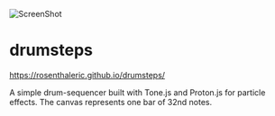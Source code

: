 ![ScreenShot](https://raw.github.com/rosenthaleric/drumsteps/master/build/screenshot.png)

drumsteps
=========

https://rosenthaleric.github.io/drumsteps/

A simple drum-sequencer built with Tone.js and Proton.js for particle effects. The canvas represents
one bar of 32nd notes.
